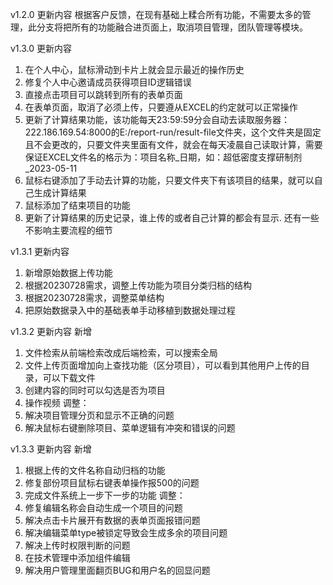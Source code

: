 v1.2.0 更新内容
根据客户反馈，在现有基础上糅合所有功能，不需要太多的管理，此分支将把所有的功能融合进页面上，取消项目管理，团队管理等模块。

v1.3.0 更新内容
1. 在个人中心，鼠标滑动到卡片上就会显示最近的操作历史
2. 修复个人中心邀请成员获得项目ID逻辑错误
3. 直接点击项目可以跳转到所有的表单页面
4. 在表单页面，取消了必须上传，只要遵从EXCEL的约定就可以正常操作
5. 更新了计算结果功能，该功能每天23:59:59分会自动去读取服务器：222.186.169.54:8000的E:/report-run/result-file文件夹，这个文件夹是固定且不会更改的，只要文件夹里面有文件，就会在每天凌晨自己读取计算，需要保证EXCEL文件名的格示为：项目名称_日期，如：超低密度支撑研制剂_2023-05-11
6. 鼠标右键添加了手动去计算的功能，只要文件夹下有该项目的结果，就可以自己生成计算结果
7. 鼠标添加了结束项目的功能
8. 更新了计算结果的历史记录，谁上传的或者自己计算的都会有显示. 还有一些不影响主要流程的细节

v1.3.1 更新内容
1. 新增原始数据上传功能
2. 根据20230728需求，调整上传功能为项目分类归档的结构
3. 根据20230728需求，调整菜单结构
4. 把原始数据录入中的基础表单手动移植到数据处理过程

v1.3.2 更新内容
新增
1. 文件检索从前端检索改成后端检索，可以搜索全局
2. 文件上传页面增加向上查找功能（区分项目），可以看到其他用户上传的目录，可以下载文件
3. 创建内容的同时可以勾选是否为项目
4. 操作视频
调整：
1. 解决项目管理分页和显示不正确的问题
2. 解决鼠标右键删除项目、菜单逻辑有冲突和错误的问题

v1.3.3 更新内容
新增
1. 根据上传的文件名称自动归档的功能
2. 修复部份项目鼠标右键表单操作报500的问题
3. 完成文件系统上一步下一步的功能
调整：
1. 修复编辑名称会自动生成一个项目的问题
2. 解决点击卡片展开有数据的表单页面报错问题
3. 解决编辑菜单type被锁定导致会生成多余的项目问题
4. 解决上传时权限判断的问题
5. 在技术管理中添加组件编辑
6. 解决用户管理里面翻页BUG和用户名的回显问题

